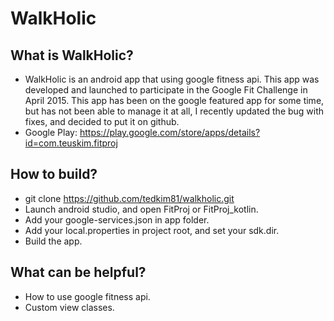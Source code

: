 # WalkHolic

## What is WalkHolic?
* WalkHolic is an android app that using google fitness api.
This app was developed and launched to participate in the Google Fit Challenge in April 2015.
This app has been on the google featured app for some time, but has not been able to manage it at all,
I recently updated the bug with fixes, and decided to put it on github.
* Google Play: https://play.google.com/store/apps/details?id=com.teuskim.fitproj

## How to build?
* git clone https://github.com/tedkim81/walkholic.git
* Launch android studio, and open FitProj or FitProj_kotlin.
* Add your google-services.json in app folder.
* Add your local.properties in project root, and set your sdk.dir.
* Build the app.

## What can be helpful?
* How to use google fitness api.
* Custom view classes.